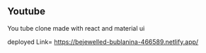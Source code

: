 ## Youtube 

 You tube clone made with react and material ui

 deployed Link= https://bejewelled-bublanina-466589.netlify.app/
